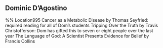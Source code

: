 ## Dominic D’Agostino 
%% Location995 
Cancer as a Metabolic Disease by Thomas Seyfried: required reading for all of Dom’s students Tripping Over the Truth by Travis Christofferson: Dom has gifted this to seven or eight people over the last year The Language of God: A Scientist Presents Evidence for Belief by Francis Collins 
